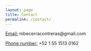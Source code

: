 ```yaml
---
layout: page
title: Contact
permalink: /contact/
---
```


<p><u>Email:</u> mbecerracontreras@gmail.com</p>
<p><u>Phone number:</u> +52 1 55 1513 0162</p>